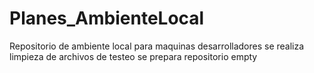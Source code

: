 # Planes_AmbienteLocal
Repositorio de ambiente local para maquinas desarrolladores
se realiza limpieza de archivos de testeo
se prepara repositorio empty
